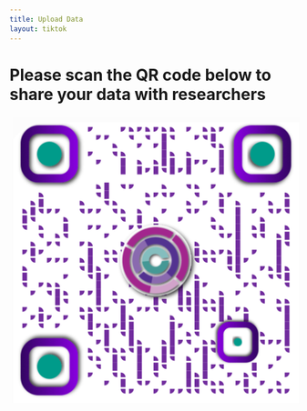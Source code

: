 ```yaml
---
title: Upload Data
layout: tiktok
---
```

<style>
	.qr_code {
		margin: 5px;
		width:250;
	}
</style>

<div>
	<h1>Please scan the <strong>QR code</strong> below to share your data with researchers</h1>
	<div>
		<img class="qr_code" src="images/qr_code/dropbox_url.png">
	</div>
</div>